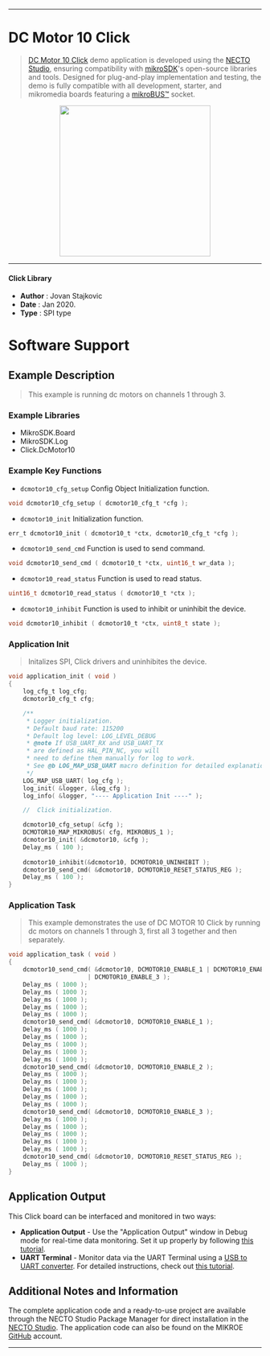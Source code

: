 
---
# DC Motor 10 Click

> [DC Motor 10 Click](https://www.mikroe.com/?pid_product=MIKROE-3879) demo application is developed using
the [NECTO Studio](https://www.mikroe.com/necto), ensuring compatibility with [mikroSDK](https://www.mikroe.com/mikrosdk)'s
open-source libraries and tools. Designed for plug-and-play implementation and testing, the demo is fully compatible with
all development, starter, and mikromedia boards featuring a [mikroBUS&trade;](https://www.mikroe.com/mikrobus) socket.

<p align="center">
  <img src="https://www.mikroe.com/?pid_product=MIKROE-3879&image=1" height=300px>
</p>

---

#### Click Library

- **Author**        : Jovan Stajkovic
- **Date**          : Jan 2020.
- **Type**          : SPI type

# Software Support

## Example Description

> 
> This example is running dc motors on channels 1 through 3.
> 

### Example Libraries

- MikroSDK.Board
- MikroSDK.Log
- Click.DcMotor10

### Example Key Functions

- `dcmotor10_cfg_setup` Config Object Initialization function. 
```c
void dcmotor10_cfg_setup ( dcmotor10_cfg_t *cfg );
``` 
 
- `dcmotor10_init` Initialization function. 
```c
err_t dcmotor10_init ( dcmotor10_t *ctx, dcmotor10_cfg_t *cfg );
```

- `dcmotor10_send_cmd` Function is used to send command. 
```c
void dcmotor10_send_cmd ( dcmotor10_t *ctx, uint16_t wr_data );
```
 
- `dcmotor10_read_status` Function is used to read status. 
```c
uint16_t dcmotor10_read_status ( dcmotor10_t *ctx );
```

- `dcmotor10_inhibit` Function is used to inhibit or uninhibit the device. 
```c
void dcmotor10_inhibit ( dcmotor10_t *ctx, uint8_t state );
```

### Application Init

>
> Initalizes SPI, Click drivers and uninhibites the device.
> 

```c
void application_init ( void )
{
    log_cfg_t log_cfg;
    dcmotor10_cfg_t cfg;

    /** 
     * Logger initialization.
     * Default baud rate: 115200
     * Default log level: LOG_LEVEL_DEBUG
     * @note If USB_UART_RX and USB_UART_TX 
     * are defined as HAL_PIN_NC, you will 
     * need to define them manually for log to work. 
     * See @b LOG_MAP_USB_UART macro definition for detailed explanation.
     */
    LOG_MAP_USB_UART( log_cfg );
    log_init( &logger, &log_cfg );
    log_info( &logger, "---- Application Init ----" );

    //  Click initialization.

    dcmotor10_cfg_setup( &cfg );
    DCMOTOR10_MAP_MIKROBUS( cfg, MIKROBUS_1 );
    dcmotor10_init( &dcmotor10, &cfg );
    Delay_ms ( 100 );
    
    dcmotor10_inhibit(&dcmotor10, DCMOTOR10_UNINHIBIT );
    dcmotor10_send_cmd( &dcmotor10, DCMOTOR10_RESET_STATUS_REG );
    Delay_ms ( 100 );
}
```

### Application Task

>
> This example demonstrates the use of DC MOTOR 10 Click by running dc motors 
> on channels 1 through 3, first all 3 together and then separately.
> 

```c
void application_task ( void )
{
    dcmotor10_send_cmd( &dcmotor10, DCMOTOR10_ENABLE_1 | DCMOTOR10_ENABLE_2 
                      | DCMOTOR10_ENABLE_3 );
    Delay_ms ( 1000 );
    Delay_ms ( 1000 );
    Delay_ms ( 1000 );
    Delay_ms ( 1000 );
    Delay_ms ( 1000 );
    dcmotor10_send_cmd( &dcmotor10, DCMOTOR10_ENABLE_1 );
    Delay_ms ( 1000 );
    Delay_ms ( 1000 );
    Delay_ms ( 1000 );
    Delay_ms ( 1000 );
    Delay_ms ( 1000 );
    dcmotor10_send_cmd( &dcmotor10, DCMOTOR10_ENABLE_2 );
    Delay_ms ( 1000 );
    Delay_ms ( 1000 );
    Delay_ms ( 1000 );
    Delay_ms ( 1000 );
    Delay_ms ( 1000 );
    dcmotor10_send_cmd( &dcmotor10, DCMOTOR10_ENABLE_3 );
    Delay_ms ( 1000 );
    Delay_ms ( 1000 );
    Delay_ms ( 1000 );
    Delay_ms ( 1000 );
    Delay_ms ( 1000 );
    dcmotor10_send_cmd( &dcmotor10, DCMOTOR10_RESET_STATUS_REG );
    Delay_ms ( 1000 );
}
```

## Application Output

This Click board can be interfaced and monitored in two ways:
- **Application Output** - Use the "Application Output" window in Debug mode for real-time data monitoring.
Set it up properly by following [this tutorial](https://www.youtube.com/watch?v=ta5yyk1Woy4).
- **UART Terminal** - Monitor data via the UART Terminal using
a [USB to UART converter](https://www.mikroe.com/click/interface/usb?interface*=uart,uart). For detailed instructions,
check out [this tutorial](https://help.mikroe.com/necto/v2/Getting%20Started/Tools/UARTTerminalTool).

## Additional Notes and Information

The complete application code and a ready-to-use project are available through the NECTO Studio Package Manager for 
direct installation in the [NECTO Studio](https://www.mikroe.com/necto). The application code can also be found on
the MIKROE [GitHub](https://github.com/MikroElektronika/mikrosdk_click_v2) account.

---
